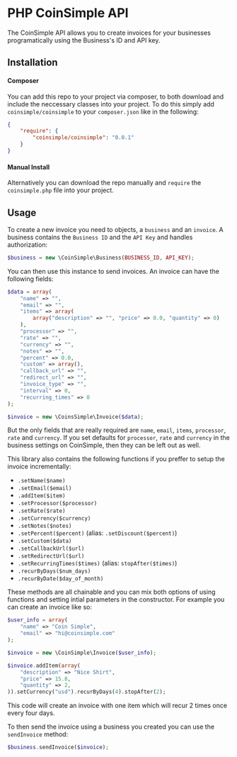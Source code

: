 # PHP CoinSimple API

The CoinSimple API allows you to create invoices for your businesses programatically using the Business's ID and API key.

## Installation

#### Composer

You can add this repo to your project via composer, to both download and include the neccessary classes into your project. To do this simply add `coinsimple/coinsimple` to your `composer.json` like in the following:

```json
{
    "require": {
        "coinsimple/coinsimple": "0.0.1"
    }
}
```

#### Manual Install

Alternatively you can download the repo manually and `require` the `coinsimple.php` file into your project.

## Usage

To create a new invoice you need to objects, a `business` and an `invoice`. A business contains the `Business ID` and the `API Key` and handles authorization:

```php
$business = new \CoinSimple\Business(BUSINESS_ID, API_KEY);
```

You can then use this instance to send invoices. An invoice can have the following fields:

```php
$data = array(
    "name" => "",
    "email" => "",
    "items" => array(
        array("description" => "", "price" => 0.0, "quantity" => 0)
    ),
    "processor" => "",
    "rate" => "",
    "currency" => "",
    "notes" => "",
    "percent" => 0.0,
    "custom" => array(),
    "callback_url" => "",
    "redirect_url" => "",
    "invoice_type" => "",
    "interval" => 0,
    "recurring_times" => 0
);

$invoice = new \CoinsSimple\Invoice($data);
```

But the only fields that are really required are `name`, `email`, `items`, `processor`, `rate` and `currency`. If you set defaults for `processor`, `rate` and `currency` in the business settings on CoinSimple, then they can be left out as well.

This library also contains the following functions if you preffer to setup the invoice incrementally:

- `.setName($name)`
- `.setEmail($email)`
- `.addItem($item)`
- `.setProcessor($processor)`
- `.setRate($rate)`
- `.setCurrency($currency)`
- `.setNotes($notes)`
- `.setPercent($percent)` (alias: `.setDiscount($percent)`)
- `.setCustom($data)`
- `.setCallbackUrl($url)`
- `.setRedirectUrl($url)`
- `.setRecurringTimes($times)` (alias: `stopAfter($times)`)
- `.recurByDays($num_days)`
- `.recurByDate($day_of_month)`

These methods are all chainable and you can mix both options of using functions and setting intial parameters in the constructor. For example you can create an invoice like so:

```php
$user_info = array(
    "name" => "Coin Simple",
    "email" => "hi@coinsimple.com"
);

$invoice = new \CoinSimple\Invoice($user_info);

$invoice.addItem(array(
    "description" => "Nice Shirt",
    "price" => 15.8,
    "quantity" => 2,
)).setCurrency("usd").recurByDays(4).stopAfter(2);
```

This code will create an invoice with one item which will recur 2 times once every four days.

To then send the invoice using a business you created you can use the `sendInvoice` method:

```php
$business.sendInvoice($invoice);
```
